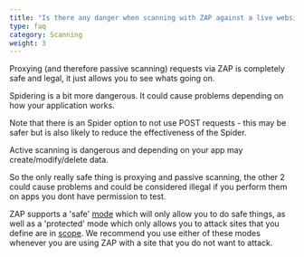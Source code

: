 ```yaml
---
title: "Is there any danger when scanning with ZAP against a live website (e.g. create/delete/update/corrupt data)?"
type: faq
category: Scanning
weight: 3
---
```



Proxying (and therefore passive scanning) requests via ZAP is completely safe
and legal, it just allows you to see whats going on.

Spidering is a bit more dangerous. It could cause problems depending on how
your application works.

Note that there is an Spider option to not use POST requests - this may be
safer but is also likely to reduce the effectiveness of the Spider.

Active scanning is dangerous and depending on your app may
create/modify/delete data.

So the only really safe thing is proxying and passive scanning, the other 2
could cause problems and could be considered illegal if you perform them on
apps you dont have permission to test.

ZAP supports a 'safe' [mode](/docs/desktop/start/features/modes/) which will only allow you to do safe things,
as well as a 'protected' mode which only allows you to attack sites that you
define are in [scope](/docs/desktop/start/features/scope/). We recommend you use either of these modes
whenever you are using ZAP with a site that you do not want to attack.
